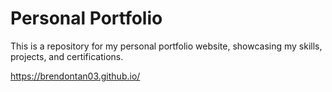 <h1>Personal Portfolio</h1>

This is a repository for my personal portfolio website, showcasing my skills, projects, and certifications.

https://brendontan03.github.io/
